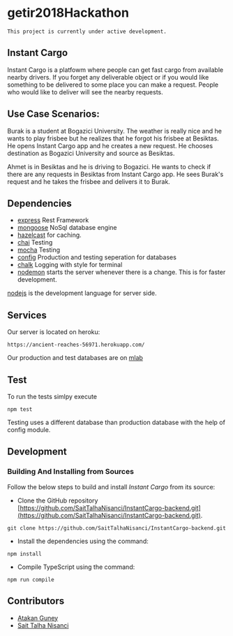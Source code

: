 # getir2018Hackathon
```
This project is currently under active development.
```

## Instant Cargo
Instant Cargo is a platfowm where people can get fast cargo from available nearby drivers. If you forget any deliverable object or if you would like something to be delivered to some place you can make a request. People who would like to deliver will see the nearby requests. 

## Use Case Scenarios:
Burak is a student at Bogazici University. The weather is really nice and he wants to play frisbee but he realizes that he forgot his frisbee at Besiktas. He opens Instant Cargo app and he creates a new request. He chooses destination as Bogazici University and source as Besiktas.

Ahmet is in Besiktas and he is driving to Bogazici. He wants to check if there are any requests in Besiktas from Instant Cargo app. He sees Burak's request and he takes the frisbee and delivers it to Burak.


## Dependencies
* [express](https://expressjs.com) Rest Framework
* [mongoose](http://mongoosejs.com) NoSql database engine
* [hazelcast](https://github.com/hazelcast/hazelcast-nodejs-client) for caching.
* [chai](http://chaijs.com) Testing
* [mocha](https://mochajs.org) Testing
* [config](https://github.com/lorenwest/node-config) Production and testing seperation for databases
* [chalk](https://github.com/chalk/chalk) Logging with style for terminal
* [nodemon](https://nodemon.io)  starts the server whenever there is a change. This is for faster development.


[nodejs](https://nodejs.org) is the development language for server side.

## Services

Our server is located on heroku:
```
https://ancient-reaches-56971.herokuapp.com/
```

Our production and test databases are on [mlab](https://mlab.com)
## Test
To run the tests simlpy execute
```
npm test
```
Testing uses a different database than production database with the help of config module.

## Development

### Building And Installing from Sources

Follow the below steps to build and install *Instant Cargo* from its source:

* Clone the GitHub repository [https://github.com/SaitTalhaNisanci/InstantCargo-backend.git](https://github.com/SaitTalhaNisanci/InstantCargo-backend.git).
```
git clone https://github.com/SaitTalhaNisanci/InstantCargo-backend.git
```
* Install the dependencies using the command:
```
npm install
```
* Compile TypeScript using the command:
```
npm run compile
```

## Contributors
* [Atakan Guney](https://github.com/atakanguney)
* [Sait Talha Nisanci](https://github.com/SaitTalhaNisanci)



